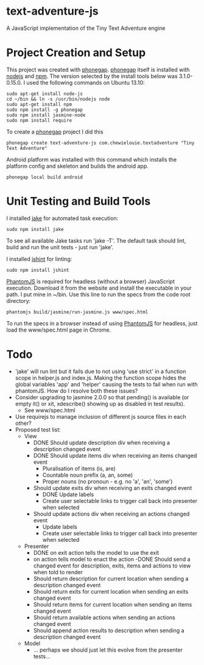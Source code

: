 text-adventure-js
=================

A JavaScript implementation of the Tiny Text Adventure engine

Project Creation and Setup
==========================

This project was created with [phonegap](http://www.phonegap.com). [phonegap](http://www.phonegap.com) itself is installed with [nodejs](http://nodejs.org/) and [npm](https://npmjs.org/). The version selected by the install tools below was 3.1.0-0.15.0. I used the following commands on Ubuntu 13.10:

    sudo apt-get install node-js
    cd ~/bin && ln -s /usr/bin/nodejs node
    sudo apt-get install npm
    sudo npm install -g phonegap
    sudo npm install jasmine-node
    sudo npm install require

To create a [phonegap](http://www.phonegap.com) project I did this

    phonegap create text-adventure-js com.chewielouie.textadventure "Tiny Text Adventure"

Android platform was installed with this command which installs the platform config and skeleton and builds the android app.

    phonegap local build android

Unit Testing and Build Tools
============================

I installed [jake](https://github.com/mde/jake) for automated task execution:

    sudo npm install jake

To see all available Jake tasks run 'jake -T'. The default task should lint, build and run the unit tests - just run 'jake'.

I installed [jshint]() for linting:

    sudo npm install jshint

[PhantomJS](http://www.phantomjs.org) is required for headless (without a browser) JavaScript execution. Download it from the website and install the executable in your path. I put mine in ~/bin. Use this line to run the specs from the code root directory:

    phantomjs build/jasmine/run-jasmine.js www/spec.html

To run the specs in a browser instead of using [PhantomJS](http://www.phantomjs.org) for headless, just load the www/spec.html page in Chrome.

Todo
====

- 'jake' will run lint but it fails due to not using 'use strict' in a function scope in helper.js and index.js. Making the function scope hides the global variables 'app' and 'helper' causing the tests to fail when run with phantomJS. How do I resolve both these issues?
- Consider upgrading to jasmine 2.0.0 so that pending() is available (or empty it() or xit, xdescribe() showing up as disabled in test results).
  - See www/spec.html
- Use requirejs to manage inclusion of different js source files in each other?
- Proposed test list:
  - View
    - DONE Should update description div when receiving a description changed event
    - DONE Should update items div when receiving an items changed event
        - Pluralisation of items (is, are)
        - Countable noun prefix (a, an, some)
        - Proper nouns (no pronoun - e.g. no 'a', 'an', 'some')
    - Should update exits div when receiving an exits changed event
        - DONE Update labels
        - Create user selectable links to trigger call back into presenter when selected
    - Should update actions div when receiving an actions changed event
        - Update labels
        - Create user selectable links to trigger call back into presenter when selected
  - Presenter
    - DONE on exit action tells the model to use the exit
    - on action tells model to enact the action
    -DONE Should send a changed event for description, exits, items and actions to view when told to render
    - Should return description for current location when sending a description changed event
    - Should return exits for current location when sending an exits changed event
    - Should return items for current location when sending an items changed event
    - Should return available actions when sending an actions changed event
    - Should append action results to description when sending a description changed event
  - Model
    - ... perhaps we should just let this evolve from the presenter tests...
